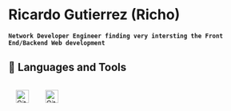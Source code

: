 #  Ricardo Gutierrez (Richo)

**`Network Developer Engineer finding very intersting the Front End/Backend Web development`**
 
<h2>🧰 Languages and Tools</h2>

<img align="left" alt="Git" width="26px" style="padding:15px;" src="https://cdn.jsdelivr.net/gh/devicons/devicon/icons/git/git-original.svg" />
<img align="left" alt="GitHub" width="26px" style="padding:15px;" src="https://cdn.jsdelivr.net/gh/devicons/devicon/icons/github/github-original.svg" />
